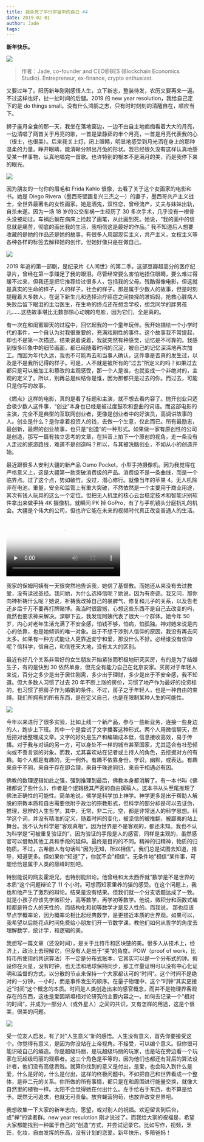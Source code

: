 ```yaml
---
title: 我杀死了平行宇宙中的自己 #4
date: 2019-02-01
author: Jade
tags: 
---
```


**新年快乐。**

<!--more-->

![](https://cosmosrepair-1257028016.cos.ap-beijing.myqcloud.com/2019-06-26-640%20-56-.jpeg)

> 作者：Jade, co-founder and CEO@BES (Blockchain Economics Studio). Entrepreneur, ex-finance, crypto enthusiast.

又要过年了。阳历新年刚刚感悟人生，立下新志，整装待发，农历又要再来一遍。不过这样也好，扯一扯时间的后腿。2019 的 new year resolution，我给自己定下的是 do things small。没有什么鸿鹄之志，只有时时刻刻的清醒自在，顺应当下。

狮子座月全食的那一天，我坐在落地窗边，一边不由自主地痴痴看着大大的月亮，一边清唱了两首关于月亮的歌，一首是梁静茹的半个月亮，一首是月亮代表我的心（很土，也很美）。后来我关上灯，闭上眼睛，明显地感受到月光洒在身上的那种温柔的力量。睁开眼睛，能清晰分辨出月兔的形状。我已经很久没有这样认真地感受某一样事物，认真地唱完一首歌。也许特别的根本不是满月的美，而是我停下来的眼光。

![](https://cosmosrepair-1257028016.cos.ap-beijing.myqcloud.com/2019-06-26-640%20-57-.jpeg)

因为朋友的一句你的眉毛和 Frida Kahlo 很像，去看了关于这个女画家的电影和书。她是 Diego Rivera（墨西哥壁画复兴三杰之一）的妻子，墨西哥共产主义战士，全世界最著名的女性画家。她是酒鬼，双性恋，曾经流产，丈夫与妹妹出轨，自杀未遂。因为一场 18 岁的公交车祸一生经历了 30 多次手术，几乎没有一根骨头没被动过。车祸后躺在病床上捡起了画笔，从此画到死。她说，“我的画中的信息就是痛苦，彻底的画出我的生活，我相信这是最好的作品。” 我不知道后人想要收藏的是她的作品还是她的故事。有很多人用超现实主义，共产主义，女权主义等各种各样的标签去解释她的创作。但她好像只是在做自己。

![](https://cosmosrepair-1257028016.cos.ap-beijing.myqcloud.com/2019-06-26-640%20-58-.jpeg)

2019 年追的第一部剧，是纪录片《人间世》的第二季。这部豆瓣超高分的医疗纪录片，曾经在第一季赚足了我的眼泪。尽管经常要么害怕地捂住眼睛，要么难过得缓不过来，但我还是把它推荐给过很多人，包括我的父母。残酷得像电影，但这就是真实的生命的样子，人的样子，社会的样子。那是属于少数人的故事，但是时刻提醒着大多数人。在诞下新生儿和选择治疗癌症之间抉择的准妈妈，抢救心脏病人失败后留下眼泪的主治医生，在生命的终点还在想念学校，想念同学的胖男孩儿……这些故事堪比无数部惊心动魄的电影，因为它们，全是真的。


有一次在和闺蜜聊天的过程中，回忆起我的一个童年玩伴。我开始描绘一个小学时代的事件，一个自认为对我很重要的，充满戏剧性的事件。这个故事我不常提起，却也不是第一次描述。结果说着说着，我就突然有种感觉，记忆是不可靠的。我感到很多印象中的细节画面，都已经随着时间的沉淀，被自己的记忆深深地再次加工。而因为年代久远，我也不可能再去和当事人确认，这件事是否真的发生过，以及是不是我所记得的样子。可是，人不就是被所有的“过去”所定义的吗？如果过去都只是可以被加工和篡改的主观感受，那一个人是谁，也就变成一个非绝对的，主观的定义了。所以，别再总是纠结你是谁，因为那都只是过去的你。而过去，可能只是你写的故事。

《燃点》这样的电影，真的是看了标题和主演，就不想去看内容了。抛开创业只适合极少数人这件事，“创业”本身也已经是被过度鼓吹和歪曲的词语。而这部电影的主演，完全不是典型的互联网创业者，更像是创业者中的好演员，高调讲故事的人。创业是什么？是你拿着投资人的钱，去做一个生意，仅此而已。所有最励志，最创新，最燃的创业故事，也只是“创造“的一种形式。如果做一家有原创性的公司是创造，那写一篇有独立思考的文章，在抖音上拍下一个原创的视角，走一条没有人走过的旅游路线，难道不是创造吗？所以，与其被洗脑创业，不如从小的创造开始。

最近跟很多人安利大疆的新产品 Osmo Pocket，小型手持摄像机。因为我觉得在严格意义上，这是大疆第一款突破消费级的产品。消费级不是一条曲线，而是一个临界点。过了这个点，势如破竹。没过，潜心修行。就像当年的苹果 4。无人机除非在电池，重量，安全和监管上有重大突破，不然依然是一个主要用于商业用途，其次有钱人玩具的这么一个定位。但把无人机里的核心云台稳定技术和智能识别软件拿出来做手持 4K 摄像机，就瞬间 PK 掉 GoPro，有了与手机镜头分庭抗礼的机会。大疆是个伟大的公司，但也许它能在未来的视频时代真正改变普通人的生活。


<video id="video" controls="" preload="none" poster="http://img.blog.fandong.me/2017-08-26-Markdown-Advance-Video.jpg">
      <source id="mp4" src="http://img.blog.fandong.me/2017-08-26-Markdown-Advance-Video.mp4" type="video/mp4">
      </video>

我家的保姆阿姨有一天很突然地告诉我，她信了基督教。而她还从来没有去过教堂，没有读过圣经。我问她，为什么选择信呢？她说，因为有奇迹。我又问，那你向神祈祷什么呢？她说，祈祷我改掉自己的暴脾气，修复和儿子的关系，以及告老还乡后千万不要再打牌赌博。我当时很震撼，心想这些东西不是自己去改变的吗，竟然也要求神来解决。深聊下去，我发现阿姨代表了很大一个群体。她今年 50 岁，内心对老年生活充满了不安全感，怕钱不够，怕病，怕孤独。神对她来说是内心的依靠，也是她倾诉的唯一对象。出于不想干涉别人信仰的原因，我没有再去问太多。如果有一种方式能让人更靠近安宁和爱，那没什么不好。必经谁没有信仰呢？信科学，信自己，和信苍天大地，没有太大的区别。

最近有好几个关系非常好的女生朋友开始紧张而积极地研究买房，有的是为了结婚生子，有的是快到 30 依然单身，但完全有能力自己在北京安家。买房对于年轻人来说，百分之多少是出于居住刚需，多少出于理财，多少是出于不安全感，我不知道。但大多数人习惯了过去 20 年不断上涨的房价，习惯了地产作为最好的投资标的，也习惯了把房子作为婚姻的条件。不过，房子之于年轻人，也是一种自由的束缚。我们所拥有的所有东西，是在定义自己，也是在限制某种人生的可能性。

![](https://cosmosrepair-1257028016.cos.ap-beijing.myqcloud.com/2019-06-26-640%20-59-.jpeg)

今年以来进行了很多实验，比如上线一个新产品，参与一些新业务，连接一些身边的人，跑步上下班。其中一个是尝试了文字播客这种形式。两个人用微信聊天，然后把对话整理成文章。文字的好处是生产和编辑成本低，信息接收高效，易于传播。对于我与对话的另一方，可以身处不一样的城市甚至国家，尤其适合有社恐倾向或不善言谈的对象。而我，尤其喜欢站在记者或主持人的角色，去挖掘对方的有趣。每个人都是有趣的，无一例外。有趣不依靠身份，学识，幽默，或表达。有趣来自于不同，来自于存在即合理，来自于殊途同归，来自于相遇必有因。

佛教的数理逻辑如此之强，强到推理到最后，佛教本身都消解了。有一本书叫《佛祖都说了些什么》，作者是个逻辑极其严密的自由撰稿人。这本书从头至尾推理了佛法正确性的可能性。简单地说，佛学是科学加上神学。神学更多是出于帮助人解脱的宗教本质和自古需要依附于政治的宗教形式，但科学的部分却是可以去证伪，推理，思辨的人生哲学。其中，无常，非二元，空，都是非常迷人的科学思想。科学这个词，并没有精准的定义，随着时间的变化，被坚信的被推翻，被鄙夷的站上舞台。我不认为科学是”客观真相“，因为世界是不是客观的，都还未知。我也不认为科学是“可被重复验证的”，因为验证的手段是人的感官，同样是主观的，虽然感官可以借助其他工具和手段的延伸。最终是目的的不同。精神的归精神，物质的归物质。不过，古希腊人有句话叫“因为无知，所以相信”。我们总是试图去知道，推导，知道更多。但如果你“知道”了，你就不会”相信“。无条件地”相信“某件事，可能恰恰是属于人类的巅峰时刻吧。

特别能说的网友霍炬兄，也特别能辩论。他曾经和太太西乔就”数学是不是世界的本质“这个问题辩论了 11 个小时。可想而知家里养的猫的感受。在这个问题上，我也和他产生了激烈的辩论。结果是没有结果。但我们就一个分支话题达成了一致。就是小孩子应该先学微积分，高等数学，再学初等数学。他说，微积分和函数式编程都是符合人的天性的，而结构化和初等数学才是反人性的。而我说， 那也应该早点学概率论，因为概率论相比起经典数学，是更接近本质的世界观。如果可以，我希望以后能花点时间免费给小朋友们开一节数学课，教他们如何从哲学的角度去理解数学，统计学，和逻辑的美。


我想写一篇文章（还没时间），是关于比特币和区块链的美。很多人从技术上，经济上，政治上去理解它，但没有人是出于“美”的角度。POW（proof of work，比特币所使用的共识算法）不一定是分布式账本，它其实可以是一个分布式的钟。假设你在火星，没有时钟，也无法和地球保持同步，那工作量证明可以没有中心化证明和监督的方式，以分散的节点来保持一个大家都认可的“时间”。这个时间不是绝对的一分钟，一小时，而是事件发生的顺序。在量子物理中，这个“时钟”其实更接近”时间“这个概念的本质。时间是人类创造出来的感官概念，而并不是物理界客观存在的东西，这也是爱因斯坦相对论研究的主要内容之一。如何去记录一个”相对的时间“，并成为一部分人（或外星人）之间的共识，又有怎样的用途，这是个很美，很美的问题。

![](https://cosmosrepair-1257028016.cos.ap-beijing.myqcloud.com/2019-06-26-640%20-60-.jpeg)

受一位友人启发，有了对”人生意义“新的感悟。人生没有意义，首先你要接受这个。你觉得有意义，是因为你没站在上帝视角。不接受，可以编个意义。但你很可能识破自己的编造。你是超级玛丽，是玩超级玛丽的玩家，也是站在旁边看一个玩家在玩超级玛丽的观察者。这三个角色是平等的，因为他们也都还有背后的算法设计者，他们没有高低贵贱。就算你找到的意义是付出，是爱，也会陷入到什么是爱，什么是好的，什么是付出，这样的终极问题中。不如把自己和世界看成一个整体，是非二元的关系。你所做的所有事情，都只是在和周围进行能量交换，就像大自然里的植物一样。太阳不会觉得她在付出什么。左手给右手东西，也不算是给予。既然无可追求，也就无可责备。放弃蝇营狗苟，也放弃改变世界吧。

我想收集一下大家的新年志向，愿望，或对别人的祝福。欢迎留言到后台，或”禅“的读者群。new year resulotion 刚才说过了。而我给大家的祝福是，希望大家都能找到一种属于自己的”创造“方式，并尝试记录它。比如写作，视频，烹饪，化妆，自由发挥的乐高，没有计划的恋爱。新年快乐，多陪爸妈！

